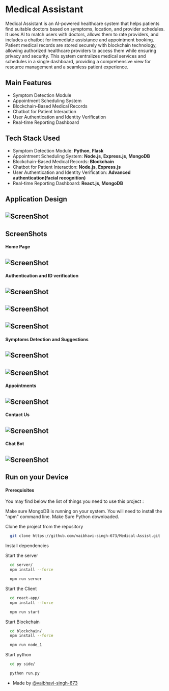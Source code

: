 # Medical Assistant

Medical Assistant is an AI-powered healthcare system that helps patients find suitable doctors based on symptoms, location, and provider schedules. It uses AI to match users with doctors, allows them to rate providers, and includes a chatbot for immediate assistance and appointment booking. Patient medical records are stored securely with blockchain technology, allowing authorized healthcare providers to access them while ensuring privacy and security. This system centralizes medical services and schedules in a single dashboard, providing a comprehensive view for resource management and a seamless patient experience.



## Main Features

- Symptom Detection Module
- Appointment Scheduling System
- Blockchain-Based Medical Records
- Chatbot for Patient Interaction
- User Authentication and Identity Verification
- Real-time Reporting Dashboard

## Tech Stack Used

- Symptom Detection Module: **Python**, **Flask**
- Appointment Scheduling System: **Node.js**, **Express.js**, **MongoDB**
- Blockchain-Based Medical Records: **Blockchain**
- Chatbot for Patient Interaction: **Node.js**, **Express.js**
- User Authentication and Identity Verification: **Advanced authentication(facial recognition)**
- Real-time Reporting Dashboard: **React.js**, **MongoDB**


## Application Design

## ![ScreenShot](./screenshots/Application%20Design.png)


## ScreenShots

#### Home Page

## ![ScreenShot](./screenshots/HomePage.png)

#### Authentication and ID verification

## ![ScreenShot](./screenshots/SighIn.png)
## ![ScreenShot](./screenshots/SighUp.png)
## ![ScreenShot](./screenshots/ID%20Verification.png)

#### Symptoms Detection and Suggestions

## ![ScreenShot](./screenshots/Symptoms%20Detector.png)
## ![ScreenShot](./screenshots/Symptoms%20Detector%202.png)

#### Appointments

## ![ScreenShot](./screenshots/Appointments.png)

#### Contact Us

## ![ScreenShot](./screenshots/Contact%20Us.png)

#### Chat Bot

## ![ScreenShot](./screenshots/Voice%20Assistant.png)


## Run on your Device

#### Prerequisites
You may find below the list of things you need to use this project :

Make sure MongoDB is running on your system.
You will need to install the "npm" command line.
Make Sure Python downloaded.

Clone the project from the repository
```bash
  git clone https://github.com/vaibhavi-singh-673/Medical-Assist.git
```

Install dependencies

Start the server
```bash
  cd server/
  npm install --force
```

```bash
  npm run server
```

Start the Client
```bash
  cd react-app/
  npm install --force
```

```bash
  npm run start
```

Start Blockchain
```bash
  cd blockchain/
  npm install --force
```

```bash
  npm run node_1
```
Start python
```bash
  cd py side/
```
```bash
  python run.py
```



- Made by [@vaibhavi-singh-673](https://github.com/vaibhavi-singh-673)
